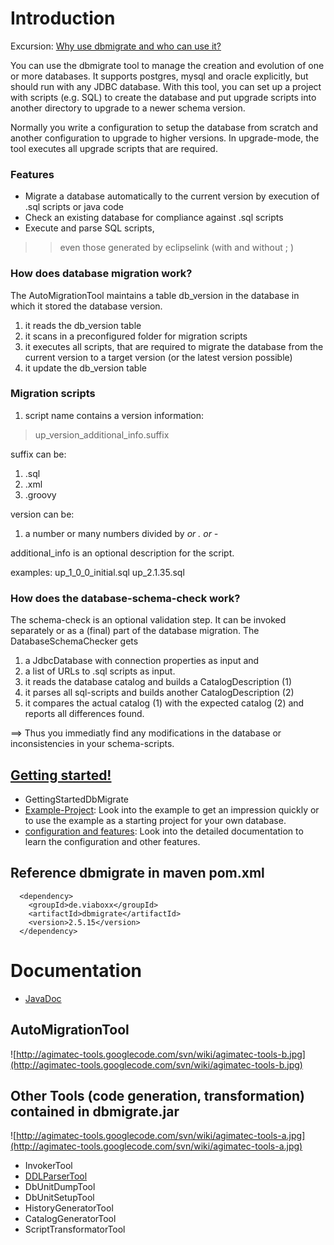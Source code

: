 # Introduction #

Excursion: [Why use dbmigrate and who can use it?](DBMigrateWhy.md)

You can use the dbmigrate tool to manage the creation and evolution of one or more databases. It supports postgres, mysql and oracle explicitly, but should run with any JDBC database. With this tool, you can set up a project with scripts (e.g. SQL) to create the database and put upgrade scripts into another directory to upgrade to a newer schema version.

Normally you write a configuration to setup the database from scratch and another configuration to upgrade to higher versions. In upgrade-mode, the tool executes all upgrade scripts that are required.

### Features ###
  * Migrate a database automatically to the current version by execution of .sql scripts or java code
  * Check an existing database for compliance against .sql scripts
  * Execute and parse SQL scripts,
> > even those generated by eclipselink (with and without ; )

### How does database migration work? ###
The AutoMigrationTool maintains a table db\_version in the database in which it stored the database version.

  1. it reads the db\_version table
  1. it scans in a preconfigured folder for migration scripts
  1. it executes all scripts, that are required to migrate the database from the current version to a target version (or the latest version possible)
  1. it update the db\_version table

### Migration scripts ###
  1. script name contains a version information:

> up\_version\_additional\_info.suffix

suffix can be:
  1. .sql
  1. .xml
  1. .groovy

version can be:
  1. a number or many numbers divided by _or . or -_

additional\_info is an optional description for the script.

examples:
up\_1\_0\_0\_initial.sql
up\_2.1.35.sql

### How does the database-schema-check work? ###
The schema-check is an optional validation step. It can be invoked separately or as a (final) part of the database migration.
The DatabaseSchemaChecker gets
  1. a JdbcDatabase with connection properties as input and
  1. a list of URLs to .sql scripts as input.
  1. it reads the database catalog and builds a CatalogDescription (1)
  1. it parses all sql-scripts and builds another CatalogDescription (2)
  1. it compares the actual catalog (1) with the expected catalog (2) and reports all differences found.

==> Thus you immediatly find any modifications in the database or inconsistencies in your schema-scripts.


## [Getting started!](GettingStartedDbMigrate.md) ##

  * GettingStartedDbMigrate
  * [Example-Project](DBMigrateExample.md): Look into the example to get an impression quickly or to use the example as a starting project for your own database.
  * [configuration and features](DBMigrateConfig.md): Look into the detailed documentation to learn the configuration and other features.
## Reference dbmigrate in maven pom.xml ##
```
  <dependency>
    <groupId>de.viaboxx</groupId>
    <artifactId>dbmigrate</artifactId>
    <version>2.5.15</version>
  </dependency>
```


# Documentation #
  * [JavaDoc ](http://agimatec-tools.googlecode.com/svn/trunk/javadoc/dbmigrate/index.html)

## AutoMigrationTool ##
![http://agimatec-tools.googlecode.com/svn/wiki/agimatec-tools-b.jpg](http://agimatec-tools.googlecode.com/svn/wiki/agimatec-tools-b.jpg)

## Other Tools (code generation, transformation) contained in dbmigrate.jar ##
![http://agimatec-tools.googlecode.com/svn/wiki/agimatec-tools-a.jpg](http://agimatec-tools.googlecode.com/svn/wiki/agimatec-tools-a.jpg)

  * InvokerTool
  * [DDLParserTool](DDLParserTool.md)
  * DbUnitDumpTool
  * DbUnitSetupTool
  * HistoryGeneratorTool
  * CatalogGeneratorTool
  * ScriptTransformatorTool